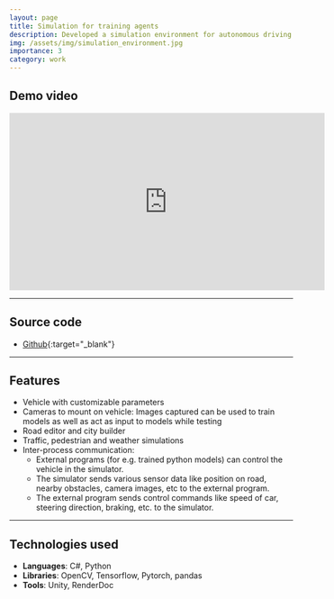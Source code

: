 ```yaml
---
layout: page
title: Simulation for training agents
description: Developed a simulation environment for autonomous driving agents which has customizable training and testing parameters, customizable car parameters, simulated pedestrian and vehicular traffic and an easy to use road editor. The environment also provides a plug and play interface for supervised and reinforcement learning agents.
img: /assets/img/simulation_environment.jpg
importance: 3
category: work
---
```


## Demo video
<div class="aspect-ratio">
<iframe width="560" height="315" src="https://www.youtube-nocookie.com/embed/yf7eyopiBVk?controls=0" title="YouTube video player" frameborder="0" allow="accelerometer; autoplay; clipboard-write; encrypted-media; gyroscope; picture-in-picture" allowfullscreen></iframe>
</div>

<hr>

## Source code
- [Github](https://github.com/karanjoisher/vehicle_agent_simulation_environment){:target="\_blank"}

<hr>

## Features



- Vehicle with customizable parameters
- Cameras to mount on vehicle: Images captured can be used to train models as well as act as input to models while testing
- Road editor and city builder
- Traffic, pedestrian and weather simulations
- Inter-process communication: 
	- External programs (for e.g. trained python models) can control the vehicle in the simulator. 
	- The simulator sends various sensor data like position on road, nearby obstacles, camera images, etc to the external program.
	- The external program sends control commands like speed of car, steering direction, braking, etc. to the simulator.

<hr>

## Technologies used

- <strong>Languages</strong>: C#, Python
- <strong>Libraries</strong>: OpenCV, Tensorflow, Pytorch, pandas
- <strong>Tools</strong>: Unity, RenderDoc